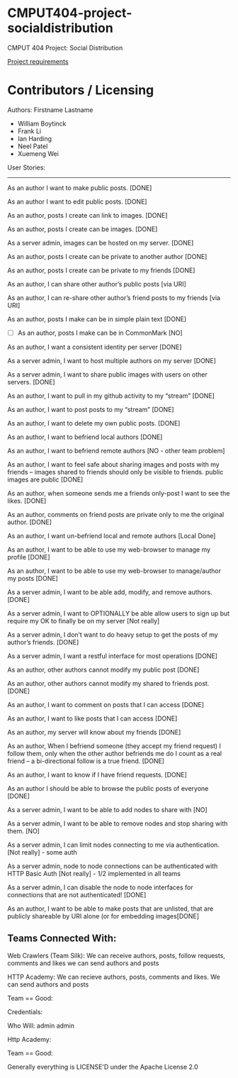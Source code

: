 CMPUT404-project-socialdistribution
===================================

CMPUT 404 Project: Social Distribution

[Project requirements](https://github.com/uofa-cmput404/project-socialdistribution/blob/master/project.org) 

Contributors / Licensing
========================

Authors:
Firstname Lastname    
* William Boytinck
* Frank Li
* Ian Harding
* Neel Patel
* Xuemeng Wei
  
User Stories:

--------------------------------------------------------------------------------

As an author I want to make public posts.                                          [DONE]

As an author I want to edit public posts. 														             [DONE]

As an author, posts I create can link to images.											             [DONE]

As an author, posts I create can be images.														             [DONE]

As a server admin, images can be hosted on my server.									             [DONE]

As an author, posts I create can be private to another author					             [DONE]

As an author, posts I create can be private to my friends								           [DONE]	

As an author, I can share other author’s public posts									             [via URI]

As an author, I can re-share other author’s friend posts to my friends             [via URI]

As an author, posts I make can be in simple plain text								             [DONE]			

- [ ] As an author, posts I make can be in CommonMark												       [NO]		

As an author, I want a consistent identity per server									             [DONE]

As a server admin, I want to host multiple authors on my server				             [DONE]

As a server admin, I want to share public images with users on other servers.	     [DONE]

As an author, I want to pull in my github activity to my “stream”							     [DONE]

As an author, I want to post posts to my “stream”															     [DONE]

As an author, I want to delete my own public posts.						 								     [DONE]

As an author, I want to befriend local authors																     [DONE]	

As an author, I want to befriend remote authors																     [NO - other team problem]

As an author, I want to feel safe about sharing images and posts with my friends – images shared to friends should only be visible to friends. public images are public						                                       [DONE]

As an author, when someone sends me a friends only-post I want to see the likes.   [DONE]

As an author, comments on friend posts are private only to me the original author. [DONE]

As an author, I want un-befriend local and remote authors													 [Local Done]

As an author, I want to be able to use my web-browser to manage my profile				 [DONE]

As an author, I want to be able to use my web-browser to manage/author my posts		 [DONE]						

As a server admin, I want to be able add, modify, and remove authors.							 [DONE]

As a server admin, I want to OPTIONALLY be able allow users to sign up but require my OK to finally be on my server	[Not really] 

As a server admin, I don’t want to do heavy setup to get the posts of my author’s friends.													[DONE]

As a server admin, I want a restful interface for most operations								   [DONE]

As an author, other authors cannot modify my public post											     [DONE]

As an author, other authors cannot modify my shared to friends post.							 [DONE]

As an author, I want to comment on posts that I can access												 [DONE]		

As an author, I want to like posts that I can access															 [DONE]		

As an author, my server will know about my friends																 [DONE]

As an author, When I befriend someone (they accept my friend request) I follow them, only when the other author befriends me do I count as a real friend – a bi-directional follow is a true friend.		                [DONE]

As an author, I want to know if I have friend requests.													      [DONE]

As an author I should be able to browse the public posts of everyone						      [DONE]

As a server admin, I want to be able to add nodes to share with									      [NO]

As a server admin, I want to be able to remove nodes and stop sharing with them.      [NO]

As a server admin, I can limit nodes connecting to me via authentication.				      [Not really] - some auth

As a server admin, node to node connections can be authenticated with HTTP Basic Auth [Not really] - 1/2 implemented in all teams

As a server admin, I can disable the node to node interfaces for connections that are not authenticated! [DONE]

As an author, I want to be able to make posts that are unlisted, that are publicly shareable by URI alone (or for embedding images[DONE]


Teams Connected With:
--------------------------------------------------------------------------------
Web Crawlers (Team Silk): We can receive authors, posts, follow requests, comments and likes we can send authors and posts

HTTP Academy: We can recieve authors, posts, comments and likes. We can send authors and posts

Team == Good: 

Credentials: 

Who Will: admin admin

Http Academy:

Team == Good: 


Generally everything is LICENSE'D under the Apache License 2.0
